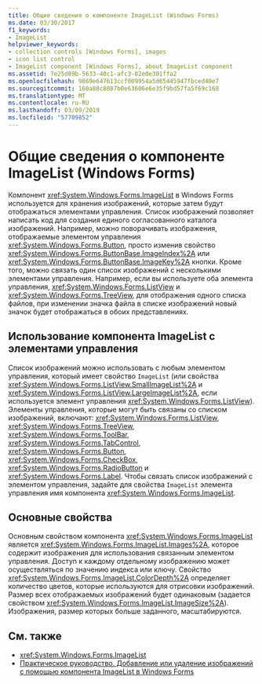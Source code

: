 ```yaml
---
title: Общие сведения о компоненте ImageList (Windows Forms)
ms.date: 03/30/2017
f1_keywords:
- ImageList
helpviewer_keywords:
- collection controls [Windows Forms], images
- icon list control
- ImageList component [Windows Forms], about ImageList component
ms.assetid: 7e25d89b-5633-40c1-afc3-82e0e301ffa2
ms.openlocfilehash: 9869e647613ccf009954a5d65445947fbced40e7
ms.sourcegitcommit: 160a88c8087b0e63606e6e35f9bd57fa5f69c168
ms.translationtype: MT
ms.contentlocale: ru-RU
ms.lasthandoff: 03/09/2019
ms.locfileid: "57709852"
---
```

# <a name="imagelist-component-overview-windows-forms"></a>Общие сведения о компоненте ImageList (Windows Forms)

Компонент <xref:System.Windows.Forms.ImageList> в Windows Forms используется для хранения изображений, которые затем будут отображаться элементами управления. Список изображений позволяет написать код для создания единого согласованного каталога изображений. Например, можно поворачивать изображения, отображаемые элементом управления <xref:System.Windows.Forms.Button>, просто изменив свойство <xref:System.Windows.Forms.ButtonBase.ImageIndex%2A> или <xref:System.Windows.Forms.ButtonBase.ImageKey%2A> кнопки. Кроме того, можно связать один список изображений с несколькими элементами управления. Например, если вы используете оба элемента управления, <xref:System.Windows.Forms.ListView> и <xref:System.Windows.Forms.TreeView>, для отображения одного списка файлов, при изменении значка файла в списке изображений новый значок будет отображаться в обоих представлениях.

## <a name="using-imagelist-with-controls"></a>Использование компонента ImageList с элементами управления

Список изображений можно использовать с любым элементом управления, который имеет свойство `ImageList` (или свойства <xref:System.Windows.Forms.ListView.SmallImageList%2A> и <xref:System.Windows.Forms.ListView.LargeImageList%2A>, если используется элемент управления <xref:System.Windows.Forms.ListView>). Элементы управления, которые могут быть связаны со списком изображений, включают: <xref:System.Windows.Forms.ListView>, <xref:System.Windows.Forms.TreeView>, <xref:System.Windows.Forms.ToolBar>, <xref:System.Windows.Forms.TabControl>, <xref:System.Windows.Forms.Button>, <xref:System.Windows.Forms.CheckBox>, <xref:System.Windows.Forms.RadioButton> и <xref:System.Windows.Forms.Label>. Чтобы связать список изображений с элементом управления, задайте для свойства `ImageList` элемента управления имя компонента <xref:System.Windows.Forms.ImageList>.

## <a name="key-properties"></a>Основные свойства

Основным свойством компонента <xref:System.Windows.Forms.ImageList> является <xref:System.Windows.Forms.ImageList.Images%2A>, которое содержит изображения для использования связанным элементом управления. Доступ к каждому отдельному изображению может осуществляться по значению индекса или ключу. Свойство <xref:System.Windows.Forms.ImageList.ColorDepth%2A> определяет количество цветов, которые используются для отрисовки изображений. Размер всех отображаемых изображений будет одинаковым (задается свойством <xref:System.Windows.Forms.ImageList.ImageSize%2A>). Изображения, размер которых больше заданного, масштабируются.

## <a name="see-also"></a>См. также

- <xref:System.Windows.Forms.ImageList>
- [Практическое руководство. Добавление или удаление изображений с помощью компонента ImageList в Windows Forms](how-to-add-or-remove-images-with-the-windows-forms-imagelist-component.md)